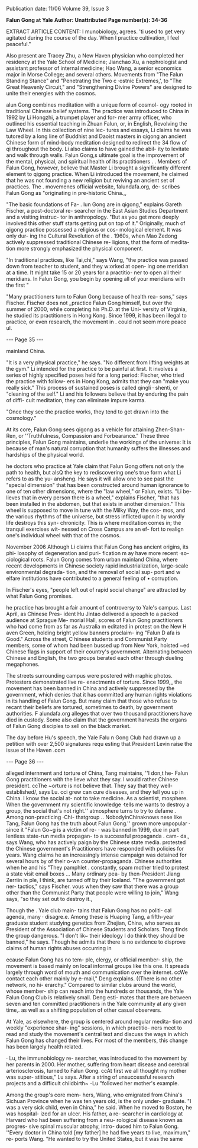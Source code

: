 Publication date: 11/06
Volume 39, Issue 3

**Falun Gong at Yale**
**Author: Unattributed**
**Page number(s): 34-36**

EXTRACT ARTICLE CONTENT:
I
munobiology, agrees. 'ti used to get
very agitated during the course of
the day. When I practice cultivation,
I feel peaceful."


Also present are Tracey Zhu,
a New Haven physician who
completed her residency at the
Yale School of Medicine; Jianchao
Xu, a nephrologist and assistant
professor of internal medicine; Hao
Wang, a senior economics major in
Morse College; and several others.
Movements
from
"The
Falun
Standing Stance" and "Penetrating
the Two c ·ostnic Extremes,', to
"The Great Heavenly Circuit," and
"Strengthening Divine Powers" are
designed to unite their energies with
the cosmos.

alun Gong combines meditation
with a unique form of cosmol-
ogy rooted in traditional Chinese
belief systems. The practice was
introduced to China in 1992 by Li
Hongzhi, a trumpet player and for-
mer army officer, who outlined his
essential teaching in Zhuan Falun,
or, in English, Revolving the Law
Wheel. In this collection of nine lec-
tures and essays, Li claims he was
tutored by a long line of Buddhist
and Daoist masters in qigong
an
ancient Chinese form of mind-body
meditation designed to redirect the
34
flow of qi throughout the body. Li
also claims to have gained the abil-
ity to levitate and walk through
walls. Falun Gong,s ultimate goal
is the improvement of the mental,
physical, and spiritual health of its
practitioners . . Members of Falun
Gong, however, believe that Master
Li brought a significantly different
element to qigong practice. When
Li introduced the movement, he
claimed that he was not founding a
new religion but reviving an ancient
set of practices. The . movemenes
official website, falundafa.org, de-
scribes Falun Gong as "originating
in pre-historic China.,,

"The basic foundations of Fa-
.
lun Gong are in qigong," explains
Gareth Fischer, a post-doctoral re-
searcher in the East Asian Studies
Department and a visiting instruc-
tor in anthropology. "But as you
get more deeply involved this other
stuff starts getting put on top of it."
Originally, much of qigong
practice possessed a religious or cos-
mological element. It was only dur-
ing the Cultural Revolution of the .
1960s, when Mao Zedong actively
suppressed traditional Chinese re-
ligions, that the form of medita-
tion more strongly emphasized the
physical component.

"In traditional practices, like
Tai,chi," says Wang, "the practice
was passed down from teacher to
student, and they w:orked at open-
ing one meridian at a time. It might
take 15 or 20 years for a practitio-
ner to open all their meridians. In
Falun Gong, you begin by opening
all of your meridians with the first
"

"Many practitioners turn to
Falun Gong because of health rea-
sons," says Fischer. Fischer does
not _practice Falun Gong himself,
but over the summer of 2000, while
completing his Ph.D. at the Uni-
versity of Virginia, he studied its
practitioners in Hong Kong. Since
1999, it has been illegal to practice,
or even research, the movement in
. could not seem more peace ul.


--- Page 35 ---

mainland China.

"It is a very physical practice,"
he says. "No different from lifting
weights at the gym." Li intended for
the practice to be painful at first. It
involves a series of highly specified
poses held for a long period: Fischer,
who tried the practice with follow-
ers in Hong Kong, admits that they
can "make you really sick." This
process of sustained poses is called
qingli · shenti, or "cleaning of the
self." Li and his followers believe
that by enduring the pain of diffi-
cult meditation, they can eliminate
impure karma.

"Once they see the practice
works, they tend to get drawn into
the cosmology."

At its core, Falun Gong sees
qigong as a vehicle for attaining
Zhen-Shan-Ren, or ''Truthfulness,
Compassion
and
Forbearance."
These three principles, Falun Gong
maintains, underlie the workings of
the universe: It is because of man's
natural corruption that humanity
suffers the illnesses and hardships of
the physical world.

he doctors who practice at Yale
claim that Falun Gong offers
not only the path to health, but alsQ
the key to rediscovering one's true
form
what Li refers to as the yu-
ansheng. He says it will allow one
to see past the "special dimension"
that has been constructed around
human ignorance to one of ten
other dimensions, where the "law
wheel," or Falun, exists. "Li be-
lieves that in every person there is
a wheel," explains Fischer, "that has
been installed in the abdomen, but
that exists in another dimension."
This wheel is supposed to move in
tune with the Milky Way, the cos-
mos, and the various rhythms of the
universe, but stress inflicted upon
it by wordly life destroys this syn-
chronicity. This is where meditation
comes in; the tranquil exercises wit-
nessed on Cross Campus are an ef-
fort to realign one's individual wheel
with that of the cosmos.

November 2006
Although Li claims that Falun
Gong has ancient origins, its phi-
losophy of degeneration and puri-
fication m ay have more recent ·so-
ciological roots. Falun Gong comes
from urban mainland China, where
recent developments in Chinese
society
rapid
industrialization,
large-scale environmental degrada-
tion, and the removal of social sup-
port and w elfare institutions
have
contributed to a general feeling of
•
corruption.

In Fischer's eyes, "people left
out of rapid social change" are
attracted by
what Falun Gong
promises.

he practice has brought a fair
amount of controversy to Yale's
campus. Last April, as Chinese Pres-
ident Hu Jintao delivered a speech
to a packed audience at Sprague Me-
morial Hall, scores of Falun Gong
practitioners who had come from as
far as Australia m editated in protest
on the New H aven Green, holding
bright yellow banners proclaim-
ing "Falun D afa is Good." Across
the street, C hinese students and
Communist Party members, some
of whom had been bussed up from
New York, hoisted
~ed Chinese
flags in support of their country's
government. Alternating between
Chinese and English, the two groups
berated each other through dueling
megaphones.

The streets surrounding campus
were postered with rraphic photos.
Protesters demonstrated live re-
enactments of torture. Since 1999,_
the movement has been banned
in China and actively suppressed
by the government, which denies
that it has committed any human
rights violations in its handling of
Falun Gong. But many claim that
those who refuse to recant their
beliefs are tortured, sometimes to
death, by government authorities.
F alundafa.org alleges that over two
thousand practitioners have died in
custody. Some also claim that the
government harvests the organs of
Falun Gong disciples to sell on the
black market.

The day before Hu's speech,
the Yale Falu n Gong Club had
drawn up a petition with over
2,500 signatures requ esting that
President Levin raise the issue of the
Haven .com

--- Page 36 ---

alleged internment and torture of
China, Tang maintains, ''I don,t he-
Falun Gong practitioners with the
lieve what they say. I would rather
Chinese president. ccThe ~orture is
not believe that. They say that they
well-established/, says Lu. cci grew
can cure diseases, and they tell you
up in China. I know the social at-
not to take medicine. As a scientist,
mosphere. When the government
my scientific knowledge ·tells me
wants to destroy a group, the social
that's not right.''
atmosphere turns to try to defame .
Among non-practicing ·Chi-
thatgroup .. NobodyinChinaknows
nese like Tang, Falun Gong has
the truth about Falun Gong.''
grown more unpopular · since it
"Falun Go~g is a victim of re-
· was banned in 1999, due in part
lentless state-run media propagan-
to a successful propaganda . cam-
da,, says Wang, who has actively
paign by the Chinese state media.
protested the Chinese government's
Practitioners have responded with
policies for years. Wang claims he
an increasingly intense campaign
was detained for several hours by
of their o-wn counter-propaganda.
Chinese authorities when he and his
"They pamphlet . constantly, spam
mother tried to protest a state visit
email boxes ... Many ordinary pea-
by then-President Jiang Zerriin in
ple, I think, are turned off by their
Iceland. "The government got ner-
tactics," says Fischer.
vous when they saw that there was
a group other than the Communist
Party that people were willing to
join," Wang says, "so they set out
to destroy it.,

Though the . Yale club main-
tains that Falun Gong has no politi-
cal agenda, many · disagre.e. Among
these is Huaping Tang, a fifth-year
graduate student studying genetics
from Zhejian, China, who serves
as President of the Association of
Chinese Students and Scholars.
Tang finds the group dangerous.
"I don't lik~ their ideology I do
think they should be banned," he
says. Though he admits that there
is no evidence to disprove claims of
human rights abuses occurring in


ecause Falun Gong has no tem-
ple, clergy, or official member-
ship, the movement is based mainly
on local informal groups like this
one. It spreads largely through word
of mouth and communication over
the internet. ccWe contact each other
mainly by e-mail," Deng explains.
((There is no other network, no hi-
erarchy." Compared to similar clubs
around the world, whose member-
ship can reach into the hundreds
or thousands, the Yale Falun Gong
Club is relatively small. Deng esti-
mates that there are between seven
and ten committed practitioners in
the Yale community at any given
time,. as well as a shifting population
of other casual observers.

At Yale, as elsewhere, the group
is centered around regular medita-
tion and weekly "experience shar-
ing" sessions, in which practitio-
ners meet to read and study the
movement's central text and discuss
the ways in which Falun Gong has
changed their lives. For most of
the members, this change has been
largely health related.

·
Lu, the immunobiology re-
searcher, was introduced to the
movement by her parents in 2000.
Her mother, suffering from heart
disease and cerebral arteriosclerosis,
turned to Falun Gong. ccAt first we
all thought my mother was super-
stitious," Lu says. After a string of
unsuccessful research projects and a
difficult childbirth~ -Lu "followed her
mother's example.

Among the group's core mem-
hers, Wang, who emigrated from
China's Sichuan Province when he
was ten years old, is the only under-
graduate. "I was a very sick child,
even in China," he said. When he
moved to Boston, he was hospital-
ized for an ulcer. His father, a re-
searcher in cardiology at Harvard
who had been suffering from a neu-
rological disease known as progres-
sive spinal muscular atrophy, intro-
duced him to Falun Gong. ''Every
doctor in China told [my father] he
had five years to live, maximum," re-
ports Wang. "He wanted to try the
United States, but it was the same